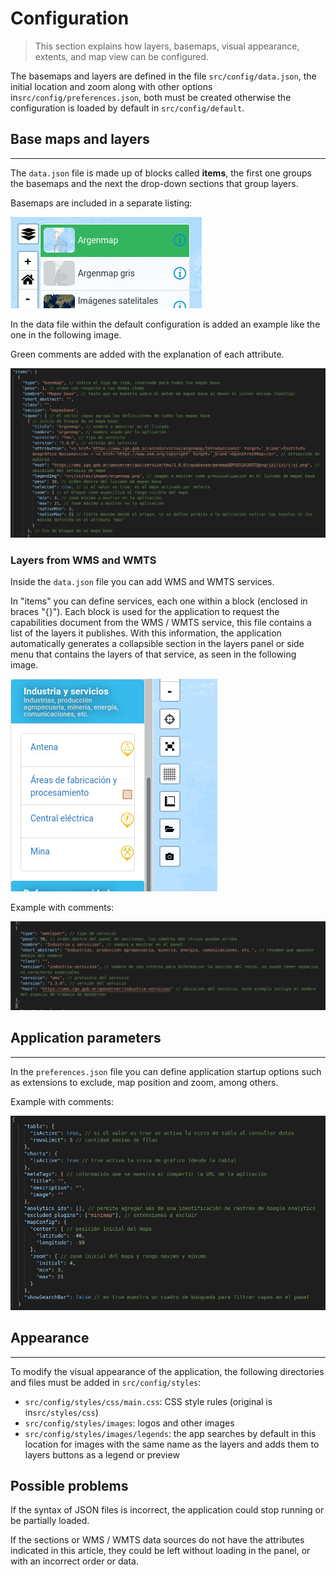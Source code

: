 # Configuration

   > This section explains how layers, basemaps, visual appearance, extents, and map view can be configured.

The basemaps and layers are defined in the file `src/config/data.json`, the initial location and zoom along with other options in`src/config/preferences.json`, both must be created otherwise the configuration is loaded by default in `src/config/default`.

## Base maps and layers
---

The `data.json` file is made up of blocks called **items**, the first one groups the basemaps and the next the drop-down sections that group layers.

Basemaps are included in a separate listing:

![basemap selector](../img/mapabase.jpeg)

In the data file within the default configuration is added an example like the one in the following image.

Green comments are added with the explanation of each attribute.

![basemap definition in data.json](../img/mapabasejson.png)

### Layers from WMS and WMTS

Inside the `data.json` file you can add WMS and WMTS services.

In "items" you can define services, each one within a block (enclosed in braces "{}"). Each block is used for the application to request the capabilities document from the WMS / WMTS service, this file contains a list of the layers it publishes. With this information, the application automatically generates a collapsible section in the layers panel or side menu that contains the layers of that service, as seen in the following image.

![drop down sections in layers panel](../img/secciones.jpeg)

Example with comments:

![sections definitions in data.json](../img/seccionjson.png)

## Application parameters
---

In the `preferences.json` file you can define application startup options such as extensions to exclude, map position and zoom, among others.

Example with comments:

![app startup parameters in preferences.json](../img/preferences.png)

## Appearance
---

To modify the visual appearance of the application, the following directories and files must be added in `src/config/styles`:

- `src/config/styles/css/main.css`: CSS style rules (original is in`src/styles/css`)
- `src/config/styles/images`: logos and other images
- `src/config/styles/images/legends`: the app searches by default in this location for images with the same name as the layers and adds them to layers buttons as a legend or preview

## Possible problems

If the syntax of JSON files is incorrect, the application could stop running or be partially loaded.

If the sections or WMS / WMTS data sources do not have the attributes indicated in this article, they could be left without loading in the panel, or with an incorrect order or data.